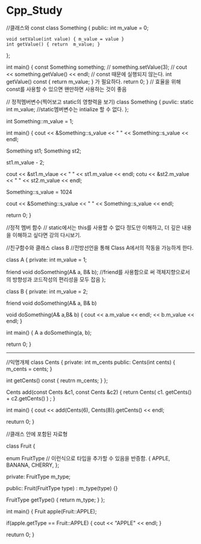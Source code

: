 # Cpp_Study
//클래스와 const
class Something
{
  public:
    int m_value = 0;
    
    void setValue(int value) { m_value = value }
    int getValue() { return  m_value; }
};

int main()
{
  const Something something;
  // something.setValue(3);
  // cout << something.getValue() << endl;
  // const 때문에 실행되지 않는다.  int getValue() const { return m_value; } 가 필요하다. 
  return 0;
}
// 효율을 위해 const를 사용할 수 있으면 왠만하면 사용하는 것이 좋음

// 정적멤버변수(찍어보고 static의 영향력을 보기)
class Something
{
  puvlic:
    static int m_value; //static멤버변수는 intialize 할 수 없다.
};

int Something::m_value = 1;

int main()
{
  cout << &Something::s_value << " " << Something::s_value << endl;
  
  Something st1;
  Something st2;
  
  st1.m_value - 2; 
  
  cout << &st1.m_vlaue << " " << st1.m_value << endl;
  cotu << &st2.m_value << " " << st2.m_value << endl;
  
  Something::s_value = 1024 
  
  cout << &Something::s_value << " " << Something::s_value << endl;
  
  return 0;
}

//정적 멤버 함수
// static에서는 this를 사용할 수 없다 정도만 이해하고, 더 깊은 내용을 이해하고 싶다면 강의 다시보기.

//친구함수와 클래스
class B //전방선언을 통해 Class A에서의 작동을 가능하게 한다.

class A
{
private:
  int m_value = 1;
  
  friend void doSomething(A& a, B& b); //friend를 사용함으로 써 객체지향으로서의 방향성과 코드작성의 편리성을 모두 잡음
};

class B
{
private:
  int m_value = 2;
  
  friend void doSomething(A& a, B& b)


void doSomething(A& a,B& b)
{
  cout << a.m_value << endl; << b.m_value << endl;
}

int main()
{
  A a
  doSomething(a, b);
  
  return 0;
}

-------------------------------------------------------------------------------
//익명개체
class Cents
{
private:
  int m_cents
public:
  Cents(int cents) { m_cents = cents; }
  
  int getCents() const { reutrn m_cents; }
};

Cents add(const Cents &c1, const Cents &c2)
{
  return Cents( c1. getCents() + c2.getCents() ) ;
}

int main()
{
  cout << add(Cents(6), Cents(8)).getCents() << endl;
  
  reuturn 0;
}

//클래스 안에 포함된 자료형

class Fruit
{

enum FruitType // 이런식으로 타입을 추가할 수 있음을 반증함.
{
  APPLE, BANANA, CHERRY,
};


private:
  FruitType m_type;

public:
  Fruit(FruitType type) : m_type(type)
  {}

  FruitType getType() { return m_type; }
};

int main()
{
  Fruit apple(Fruit::APPLE);
  
  if(apple.getType == Fruit::APPLE)
  {
    cout << "APPLE" << endl;
  }
  
  reuturn 0;
}
